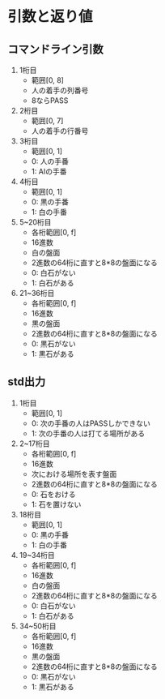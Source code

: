 # 引数と返り値

## コマンドライン引数

1. 1桁目
    - 範囲[0, 8]
    - 人の着手の列番号
    - 8ならPASS
1. 2桁目
    - 範囲[0, 7]
    - 人の着手の行番号
1. 3桁目
    - 範囲[0, 1]
    - 0: 人の手番
    - 1: AIの手番
1. 4桁目
    - 範囲[0, 1]
    - 0: 黒の手番
    - 1: 白の手番
1. 5~20桁目
    - 各桁範囲[0, f]
    - 16進数
    - 白の盤面
    - 2進数の64桁に直すと8*8の盤面になる
    - 0: 白石がない
    - 1: 白石がある
1. 21~36桁目
    - 各桁範囲[0, f]
    - 16進数
    - 黒の盤面
    - 2進数の64桁に直すと8*8の盤面になる
    - 0: 黒石がない
    - 1: 黒石がある

## std出力

1. 1桁目
    - 範囲[0, 1]
    - 0: 次の手番の人はPASSしかできない
    - 1: 次の手番の人は打てる場所がある
1. 2~17桁目
    - 各桁範囲[0, f]
    - 16進数
    - 次における場所を表す盤面
    - 2進数の64桁に直すと8*8の盤面になる
    - 0: 石をおける
    - 1: 石を置けない
1. 18桁目
    - 範囲[0, 1]
    - 0: 黒の手番
    - 1: 白の手番
1. 19~34桁目
    - 各桁範囲[0, f]
    - 16進数
    - 白の盤面
    - 2進数の64桁に直すと8*8の盤面になる
    - 0: 白石がない
    - 1: 白石がある
1. 34~50桁目
    - 各桁範囲[0, f]
    - 16進数
    - 黒の盤面
    - 2進数の64桁に直すと8*8の盤面になる
    - 0: 黒石がない
    - 1: 黒石がある

